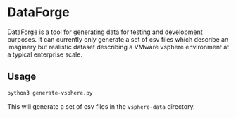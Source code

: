 # DataForge

DataForge is a tool for generating data for testing and development purposes. It can currently only generate a set of csv files which describe an imaginery but realistic dataset describing a VMware vsphere environment at a typical enterprise scale.

## Usage

```bash
python3 generate-vsphere.py
```

This will generate a set of csv files in the `vsphere-data` directory.